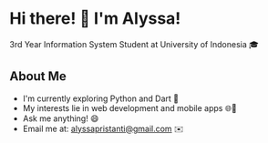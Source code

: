 # Hi there! 👋 I'm Alyssa!

3rd Year Information System Student at University of Indonesia 🎓

## About Me
- I'm currently exploring Python and Dart 🐍
- My interests lie in web development and mobile apps 🌐📱
- Ask me anything! 😄
- Email me at: alyssapristanti@gmail.com ✉️
